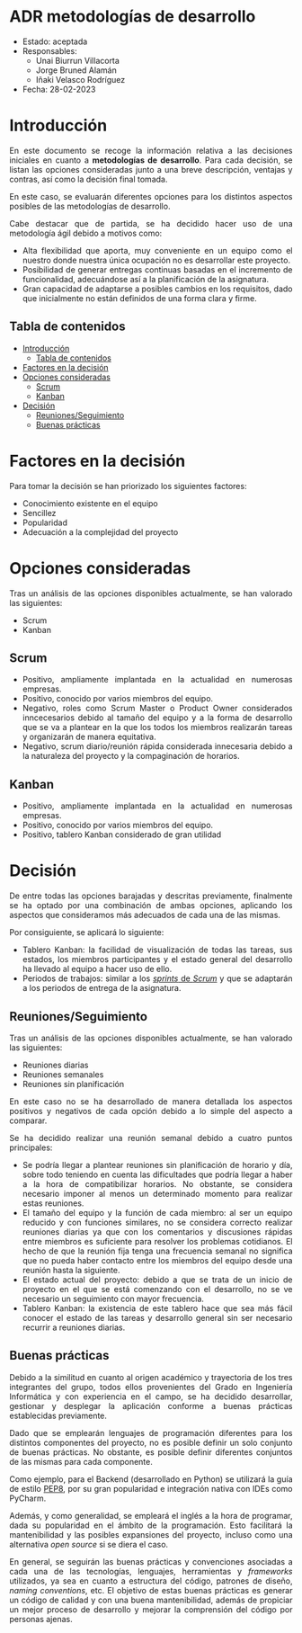 # ADR metodologías de desarrollo<!-- omit from toc -->

* Estado: aceptada
* Responsables:
  * Unai Biurrun Villacorta
  * Jorge Bruned Alamán
  * Iñaki Velasco Rodríguez
* Fecha: 28-02-2023

# Introducción
<div style="text-align: justify!important">

En este documento se recoge la información relativa a las decisiones iniciales en cuanto a **metodologías de desarrollo**. Para cada decisión, se listan las opciones consideradas junto a una breve descripción, ventajas y contras, así como la decisión final tomada.

En este caso, se evaluarán diferentes opciones para los distintos aspectos posibles de las metodologías de desarrollo. 

Cabe destacar que de partida, se ha decidido hacer uso de una metodología ágil debido a motivos como:
- Alta flexibilidad que aporta, muy conveniente en un equipo como el nuestro donde nuestra única ocupación no es desarrollar este proyecto.
- Posibilidad de generar entregas continuas basadas en el incremento de funcionalidad, adecuándose así a la planificación de la asignatura.
- Gran capacidad de adaptarse a posibles cambios en los requisitos, dado que inicialmente no están definidos de una forma clara y firme.
</div>

## Tabla de contenidos
<!-- [TOC] -->
- [Introducción](#introducción)
  - [Tabla de contenidos](#tabla-de-contenidos)
- [Factores en la decisión](#factores-en-la-decisión)
- [Opciones consideradas](#opciones-consideradas)
  - [Scrum](#scrum)
  - [Kanban](#kanban)
- [Decisión](#decisión)
  - [Reuniones/Seguimiento](#reunionesseguimiento)
  - [Buenas prácticas](#buenas-prácticas)

# Factores en la decisión
<div style="text-align: justify!important">

Para tomar la decisión se han priorizado los siguientes factores:
* Conocimiento existente en el equipo
* Sencillez
* Popularidad
* Adecuación a la complejidad del proyecto
</div>

# Opciones consideradas
<div style="text-align: justify!important">

Tras un análisis de las opciones disponibles actualmente, se han valorado las siguientes:
* Scrum
* Kanban
</div>

## Scrum
<div style="text-align: justify!important">

* Positivo, ampliamente implantada en la actualidad en numerosas empresas.
* Positivo, conocido por varios miembros del equipo.
* Negativo, roles como Scrum Master o Product Owner considerados inncecesarios debido al tamaño del equipo y a la forma de desarrollo que se va a plantear en la que los todos los miembros realizarán tareas y organizarán de manera equitativa.
* Negativo, scrum diario/reunión rápida considerada innecesaria debido a la naturaleza del proyecto y la compaginación de horarios.
</div>

## Kanban
<div style="text-align: justify!important">

* Positivo, ampliamente implantada en la actualidad en numerosas empresas.
* Positivo, conocido por varios miembros del equipo.
* Positivo, tablero Kanban considerado de gran utilidad
</div>

# Decisión
<div style="text-align: justify!important">

 De entre todas las opciones barajadas y descritas previamente, finalmente se ha optado por una combinación de ambas opciones, aplicando los aspectos que consideramos más adecuados de cada una de las mismas.

 Por consiguiente, se aplicará lo siguiente:
 * Tablero Kanban: la facilidad de visualización de todas las tareas, sus estados, los miembros participantes y el estado general del desarrollo ha llevado al equipo a hacer uso de ello.
 * Periodos de trabajos: similar a los [*sprints* de *Scrum*](https://www.atlassian.com/agile/scrum/sprints#:~:text=What%20are%20sprints%3F-,A%20sprint%20is%20a%20short%2C%20time%2Dboxed%20period%20when%20a,better%20software%20with%20fewer%20headaches.) y que se adaptarán a los periodos de entrega de la asignatura.
</div>

## Reuniones/Seguimiento
<div style="text-align: justify!important">

Tras un análisis de las opciones disponibles actualmente, se han valorado las siguientes:
* Reuniones diarias
* Reuniones semanales
* Reuniones sin planificación

En este caso no se ha desarrollado de manera detallada los aspectos positivos y negativos de cada opción debido a lo simple del aspecto a comparar.

Se ha decidido realizar una reunión semanal debido a cuatro puntos principales:
- Se podría llegar a plantear reuniones sin planificación de horario y día, sobre todo teniendo en cuenta las dificultades que podría llegar a haber a la hora de compatibilizar horarios. No obstante, se considera necesario imponer al menos un determinado momento para realizar estas reuniones.
- El tamaño del equipo y la función de cada miembro: al ser un equipo reducido y con funciones similares, no se considera correcto realizar reuniones diarias ya que con los comentarios y discusiones rápidas entre miembros es suficiente para resolver los problemas cotidianos. El hecho de que la reunión fija tenga una frecuencia semanal no significa que no pueda haber contacto entre los miembros del equipo desde una reunión hasta la siguiente.
- El estado actual del proyecto: debido a que se trata de un inicio de proyecto en el que se está comenzando con el desarrollo, no se ve necesario un seguimiento con mayor frecuencia.
- Tablero Kanban: la existencia de este tablero hace que sea más fácil conocer el estado de las tareas y desarrollo general sin ser necesario recurrir a reuniones diarias.
</div>

## Buenas prácticas
<div style="text-align: justify">
    
Debido a la similitud en cuanto al origen académico y trayectoria de los tres integrantes del grupo, todos ellos provenientes del Grado en Ingeniería Informática y con experiencia en el campo, se ha decidido desarrollar, gestionar y desplegar la aplicación conforme a buenas prácticas establecidas previamente.
 
Dado que se emplearán lenguajes de programación diferentes para los distintos componentes del proyecto, no es posible definir un solo conjunto de buenas prácticas. No obstante, es posible definir diferentes conjuntos de las mismas para cada componente.
    
Como ejemplo, para el Backend (desarrollado en Python) se utilizará la guía de estilo [PEP8](https://peps.python.org/pep-0008/), por su gran popularidad e integración nativa con IDEs como PyCharm.

Además, y como generalidad, se empleará el inglés a la hora de programar, dada su popularidad en el ámbito de la programación. Esto facilitará la mantenibilidad y las posibles expansiones del proyecto, incluso como una alternativa *open source* si se diera el caso.

En general, se seguirán las buenas prácticas y convenciones asociadas a cada una de las tecnologías, lenguajes, herramientas y *frameworks* utilizados, ya sea en cuanto a estructura del código, patrones de diseño, *naming conventions*, etc. El objetivo de estas buenas prácticas es generar un código de calidad y con una buena mantenibilidad, además de propiciar un mejor proceso de desarrollo y mejorar la comprensión del código por personas ajenas.
</div>